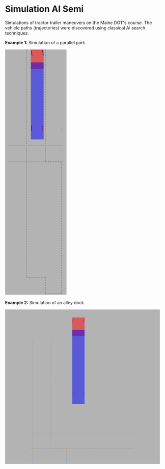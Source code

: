 Simulation AI Semi
==================

Simulations of tractor trailer maneuvers on the Maine DOT's course.
The vehicle paths (trajectories) were discovered using classical AI
search techniques.

**Example 1:** Simulation of a parallel park

![Simulation of a parallel park](/parallel-park.gif)

**Example 2:** Simulation of an alley dock

![Simulation of an alley dock](/alley-dock.gif)